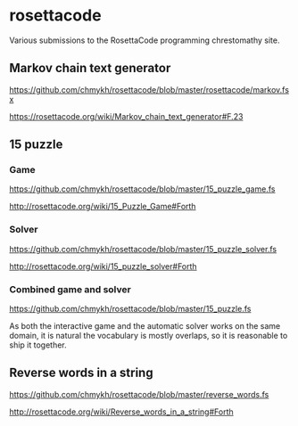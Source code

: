 # rosettacode
Various submissions to the RosettaCode programming chrestomathy site.

## Markov chain text generator

https://github.com/chmykh/rosettacode/blob/master/rosettacode/markov.fsx

https://rosettacode.org/wiki/Markov_chain_text_generator#F.23

## 15 puzzle 

### Game

https://github.com/chmykh/rosettacode/blob/master/15_puzzle_game.fs

http://rosettacode.org/wiki/15_Puzzle_Game#Forth

### Solver

https://github.com/chmykh/rosettacode/blob/master/15_puzzle_solver.fs

http://rosettacode.org/wiki/15_puzzle_solver#Forth

### Combined game and solver

https://github.com/chmykh/rosettacode/blob/master/15_puzzle.fs

As both the interactive game and the automatic solver works on the same domain, it is natural the vocabulary is mostly overlaps, so it is reasonable to ship it together.

## Reverse words in a string

https://github.com/chmykh/rosettacode/blob/master/reverse_words.fs

http://rosettacode.org/wiki/Reverse_words_in_a_string#Forth



